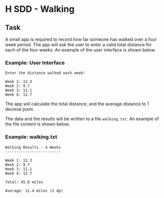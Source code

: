 # H SDD - Walking

## Task

A small app is required to record how far someone has walked over a four week period.  The app will ask the user to enter a valid total distance for each of the four weeks.  An example of the user interface is shown below.

### Example: User Interface

```
Enter the distance walked each week:

Week 1: 12.3
Week 2: 9.7
Week 3: 11.1
Week 4: 12.7
```

The app will calculate the total distance, and the average distance to 1 decimal point.

The data and the results will be written to a file `walking.txt`.  An example of the file content is shown below.

### Example: walking.txt

```
Walking Results - 4 Weeks
-------------------------

Week 1: 12.3
Week 2: 9.7
Week 3: 11.1
Week 4: 12.7

Total: 45.8 miles

Average: 11.4 miles (1 dp)
```

